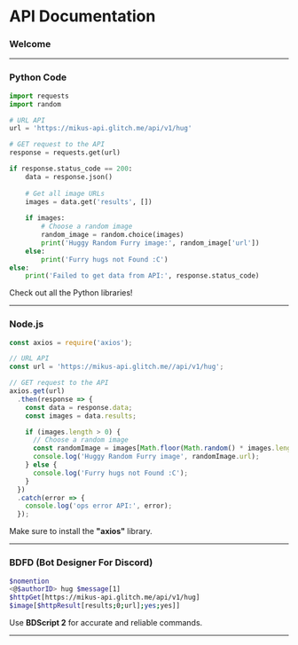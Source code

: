 # API Documentation

### Welcome

---

### Python Code

```python
import requests
import random

# URL API
url = 'https://mikus-api.glitch.me/api/v1/hug'

# GET request to the API
response = requests.get(url)

if response.status_code == 200:
    data = response.json()
    
    # Get all image URLs
    images = data.get('results', [])
    
    if images:
        # Choose a random image
        random_image = random.choice(images)
        print('Huggy Random Furry image:', random_image['url'])
    else:
        print('Furry hugs not Found :C')
else:
    print('Failed to get data from API:', response.status_code)
```

Check out all the Python libraries!

---

### Node.js

```javascript
const axios = require('axios');

// URL API
const url = 'https://mikus-api.glitch.me//api/v1/hug';

// GET request to the API
axios.get(url)
  .then(response => {
    const data = response.data;
    const images = data.results;

    if (images.length > 0) {
      // Choose a random image
      const randomImage = images[Math.floor(Math.random() * images.length)];
      console.log('Huggy Random Furry image', randomImage.url);
    } else {
      console.log('Furry hugs not Found :C');
    }
  })
  .catch(error => {
    console.log('ops error API:', error);
  });
```

Make sure to install the **"axios"** library.

---

### BDFD (Bot Designer For Discord)

```bash
$nomention
<@$authorID> hug $message[1]
$httpGet[https://mikus-api.glitch.me/api/v1/hug]
$image[$httpResult[results;0;url];yes;yes]]
```

Use **BDScript 2** for accurate and reliable commands.

---